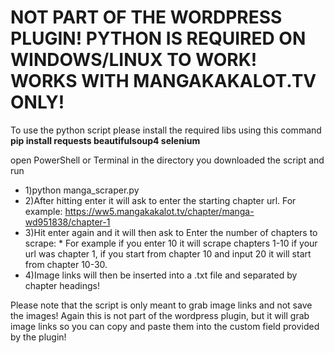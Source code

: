 # NOT PART OF THE WORDPRESS PLUGIN! PYTHON IS REQUIRED ON WINDOWS/LINUX TO WORK! WORKS WITH MANGAKAKALOT.TV ONLY!


To use the python script please install the required libs using this command **pip install requests beautifulsoup4 selenium**

open PowerShell or Terminal in the directory you downloaded the script and run 

* 1)python manga_scraper.py
* 2)After hitting enter it will ask to enter the starting chapter url. For example: https://ww5.mangakakalot.tv/chapter/manga-wd951838/chapter-1
* 3)Hit enter again and it will then ask to Enter the number of chapters to scrape:
          * For example if you enter 10 it will scrape chapters 1-10 if your url was chapter 1, if you start from chapter 10 and input 20 it will start from chapter 10-30.
* 4)Image links will then be inserted into a .txt file and separated by chapter headings!

Please note that the script is only meant to grab image links and not save the images! Again this is not part of the wordpress plugin, but it will grab image links so you can copy and paste them into the custom field provided by the plugin!
